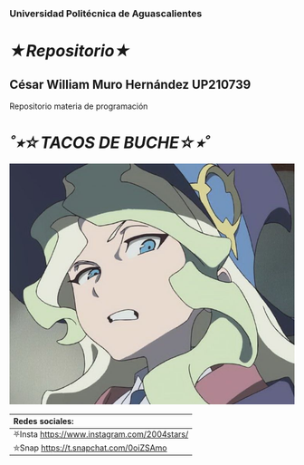 

### Universidad Politécnica de Aguascalientes

# ___★Repositorio★___
## César William Muro Hernández UP210739

Repositorio materia de programación

# ___˚⭒☆TACOS DE BUCHE☆⭒˚___
![):](imagen/wtf.jpg)

|Redes sociales:|
|:--------------------------------------------|
|⛧Insta https://www.instagram.com/2004stars/|
|⛤Snap https://t.snapchat.com/0oiZSAmo|
